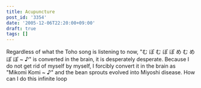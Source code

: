 ```yaml
---
title: Acupuncture
post_id: '3354'
date: '2005-12-06T22:20:00+09:00'
draft: true
tags: []
---
```


Regardless of what the Toho song is listening to now, "む ぽ む ぽ ぽ め む め ぽ ぽ ~ ♪" is converted in the brain, it is desperately desperate. Because I do not get rid of myself by myself, I forcibly convert it in the brain as "Mikomi Komi ~ ♪" and the bean sprouts evolved into Miyoshi disease. How can I do this infinite loop

